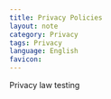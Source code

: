 ```yaml
---
title: Privacy Policies
layout: note
category: Privacy
tags: Privacy
language: English
favicon: 
---
```


Privacy law testing
